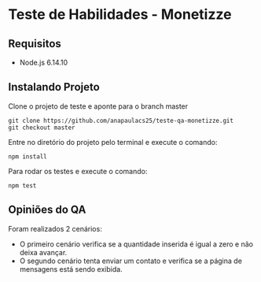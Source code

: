 # Teste de Habilidades - Monetizze


## Requisitos
* Node.js 6.14.10

## Instalando Projeto

Clone o projeto de teste e aponte para o branch master
```
git clone https://github.com/anapaulacs25/teste-qa-monetizze.git
git checkout master
```

Entre no diretório do projeto pelo terminal e execute o comando:
```
npm install
```

Para rodar os testes e execute o comando:
```
npm test
```


## Opiniões do QA

Foram realizados 2 cenários:
* O primeiro cenário verifica se a quantidade inserida é igual a zero e não deixa avançar. <br>
* O segundo cenário tenta enviar um contato e verifica se a página de mensagens está sendo exibida.

